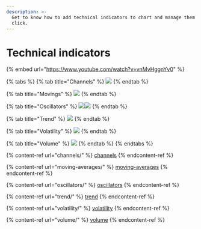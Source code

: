 ```yaml
---
description: >-
  Get to know how to add technical indicators to chart and manage them in one
  click.
---
```


# Technical indicators

{% embed url="https://www.youtube.com/watch?v=vnMvHggnYv0" %}

{% tabs %}
{% tab title="Channels" %}
![](<../../../.gitbook/assets/image (350).png>)
{% endtab %}

{% tab title="Movings" %}
![](<../../../.gitbook/assets/image (352).png>)
{% endtab %}

{% tab title="Oscillators" %}
![](<../../../.gitbook/assets/image (356) (1) (1).png>)![](<../../../.gitbook/assets/image (354) (1).png>)
{% endtab %}

{% tab title="Trend" %}
![](<../../../.gitbook/assets/image (355) (1) (1) (1).png>)
{% endtab %}

{% tab title="Volatility" %}
![](<../../../.gitbook/assets/image (351).png>)
{% endtab %}

{% tab title="Volume" %}
![](<../../../.gitbook/assets/image (353) (1).png>)
{% endtab %}
{% endtabs %}

{% content-ref url="channels/" %}
[channels](channels/)
{% endcontent-ref %}

{% content-ref url="moving-averages/" %}
[moving-averages](moving-averages/)
{% endcontent-ref %}

{% content-ref url="oscillators/" %}
[oscillators](oscillators/)
{% endcontent-ref %}

{% content-ref url="trend/" %}
[trend](trend/)
{% endcontent-ref %}

{% content-ref url="volatility/" %}
[volatility](volatility/)
{% endcontent-ref %}

{% content-ref url="volume/" %}
[volume](volume/)
{% endcontent-ref %}

